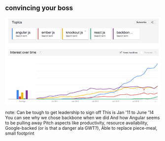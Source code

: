 ##  convincing your boss

![Angular gaining popularity](/img/angular-popularity.png)

note:
    Can be tough to get leadership to sign off
    This is Jan '11 to June '14
    You can see why we chose backbone when we did
    And how Angular seems to be pulling away
    Pitch aspects like productivity,
    resource availability,
    Google-backed (or is that a danger ala GWT?),
    Able to replace piece-meal, small footprint
